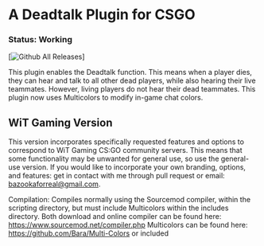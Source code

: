 # A Deadtalk Plugin for CSGO
### Status: Working
[![Github All Releases](https://img.shields.io/github/downloads/bazooka-codes/csgo-deadtalk-plugin/total)]

This plugin enables the Deadtalk function. This means when a player dies, they can hear and talk to all other dead players,
while also hearing their live teammates. However, living players do not hear their dead teammates. This plugin now uses Multicolors
to modify in-game chat colors.

## WiT Gaming Version
This version incorporates specifically requested features and options to correspond to WiT Gaming CS:GO community servers.
This means that some functionality may be unwanted for general use, so use the general-use version.
If you would like to incorporate your own branding, options, and features: get in contact with me through pull request or
email: bazookaforreal@gmail.com.


Compilation: Compiles normally using the Sourcemod compiler, within the scripting directory, but must include Multicolors
within the includes directory.
  Both download and online compiler can be found here: https://www.sourcemod.net/compiler.php
  Multicolors can be found here: https://github.com/Bara/Multi-Colors or included
